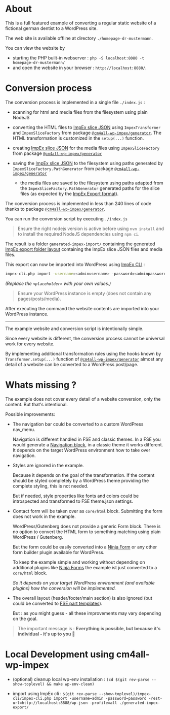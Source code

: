 # About

This is a full featured example of converting a regular static website of a fictional german dentist to a WordPress site.

The web site is available offline at directory `./homepage-dr-mustermann`.

You can view the website by

- starting the PHP built-in webserver : `php -S localhost:8080 -t homepage-dr-mustermann/`
- and open the website in your browser : `http://localhost:8080/`.

# Conversion process

The conversion process is implemented in a single file `./index.js` :

- scanning for html and media files from the filesystem using plain NodeJS

- converting the HTML files to [ImpEx slice JSON](https://ionos-wordpress.github.io/cm4all-wp-impex/migrating-content.html#content-aka-wordpress-postspages) using `ImpexTransformer` and `ImpexSliceFactory` from package [`@cm4all-wp-impex/generator`](https://www.npmjs.com/@cm4all-wp-impex/generator). The HTML transformation is customized in the `setup(...)` function.

- creating [ImpEx slice JSON](https://ionos-wordpress.github.io/cm4all-wp-impex/migrating-content.html#attachments-like-pictures-and-videos) for the media files using `ImpexSliceFactory` from package [`@cm4all-wp-impex/generator`](https://www.npmjs.com/@cm4all-wp-impex/generator)

- saving the [ImpEx slice JSON](https://ionos-wordpress.github.io/cm4all-wp-impex/migrating-content.html#data-files) to the filesystem using paths generated by `ImpexSliceFactory.PathGenerator` from package [`@cm4all-wp-impex/generator`](https://www.npmjs.com/@cm4all-wp-impex/generator)

  - the media files are saved to the filesystem using paths adapted from the `ImpexSliceFactory.PathGenerator` generated paths for the slice files (as expected by the [ImpEx Export format](https://ionos-wordpress.github.io/cm4all-wp-impex/migrating-content.html#attachments-like-pictures-and-videos)).

The conversion process is implemented in less than 240 lines of code thanks to package [`@cm4all-wp-impex/generator`](https://www.npmjs.com/@cm4all-wp-impex/generator).

You can run the conversion script by executing `./index.js`

> Ensure the right nodejs version is active before using `nvm install` and to install the required NodeJS dependencies using `npm ci`.

The result is a folder `generated-impex-import/` containing the generated [ImpEx export folder layout](https://ionos-wordpress.github.io/cm4all-wp-impex/migrating-content.html#preparation) containing the ImpEx slice JSON files and media files.

This export can now be imported into WordPress using [ImpEx CLI](https://ionos-wordpress.github.io/cm4all-wp-impex/impex-cli.html) :

```sh
impex-cli.php import -username=<adminusername> -password=<adminpassword> -rest-url=<your-wordpress-rest-api-endpoint> -profile=all ./generated-impex-export/
```

_(Replace the `<placeholder>` with your own values.)_

> Ensure your WordPress instance is empty (does not contain any pages/posts/media).

After executing the command the website contents are imported into your WordPress instance.

---

The example website and conversion script is intentionally simple.

Since every website is different, the conversion process cannot be universal work for every website.

By implementing additional transformation rules using the hooks known by `Transformer.setup(...)` function of [`@cm4all-wp-impex/generator`](https://www.npmjs.com/@cm4all-wp-impex/generator) almost any detail of a website can be converted to a WordPress post/page.

# Whats missing ?

The example does not cover every detail of a website conversion, only the content. But that's intentional.

Possible improvements:

- The navigation bar could be converted to a custom WordPress nav_menu.

  Navigation is different handled in FSE and classic themes. In a FSE you would generate a [Navigation block](https://wordpress.org/support/article/navigation-block/), in a classic theme it works different. It depends on the target WordPress environment how to take over navigation.

- Styles are ignored in the example.

  Because it depends on the goal of the transformation. If the content should be styled completely by a WordPress theme providing the complete styling, this is not needed.

  But if needed, style properties like fonts and colors could be introspected and transformed to FSE theme.json settings.

- Contact form will be taken over as `core/html` block. Submitting the form does not work in the example.

  WordPress/Gutenberg does not provide a generic Form block. There is no option to convert the HTML form to something matching using plain WordPress / Gutenberg.

  But the form could be easily converted into a [Ninja Form](https://ninjaforms.com/) or any other form builder plugin available for WordPress.

  To keep the example simple and working without depending on additional plugins like [Ninja Forms](https://ninjaforms.com/) the example ist just converted to a `core/html` block.

  _So it depends on your target WordPress environment (and available plugins) how the conversion will be implemented._

- The overall layout (header/footer/main section) is also ignored (but could be converted to [FSE part templates](https://developer.wordpress.org/themes/block-themes/templates-and-template-parts/)).

  But : as you might guess - all these improvements may vary depending on the goal.

> The important message is : **Everything is possible, but because it's individual - it's up to you 💪**

# Local Development using cm4all-wp-impex

- (optional) cleanup local wp-env installation : `(cd $(git rev-parse --show-toplevel) && make wp-env-clean)`

- import using ImpEx cli : `$(git rev-parse --show-toplevel)/impex-cli/impex-cli.php import -username=admin -password=password -rest-url=http://localhost:8888/wp-json -profile=all ./generated-impex-export/`

